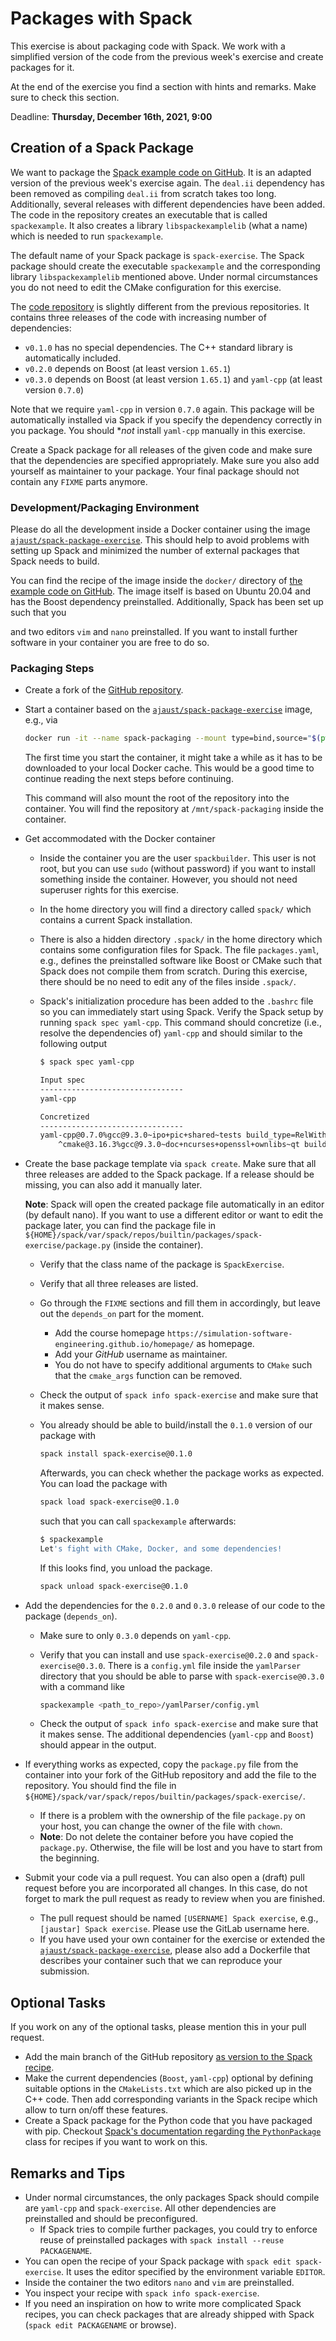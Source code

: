 # Packages with Spack

This exercise is about packaging code with Spack. We work with a simplified version of the code from the previous week's exercise and create packages for it.

At the end of the exercise you find a section with hints and remarks. Make sure to check this section.

Deadline: **Thursday, December 16th, 2021, 9:00**

## Creation of a Spack Package

We want to package the [Spack example code on GitHub](https://github.com/Simulation-Software-Engineering/spack-exercise). It is an adapted version of the previous week's exercise again. The `deal.ii` dependency has been removed as compiling `deal.ii` from scratch takes too long. Additionally, several releases with different dependencies have been added. The code in the repository creates an executable that is called `spackexample`. It also creates a library  `libspackexamplelib` (what a name) which is needed to run `spackexample`.

The default name of your Spack package is `spack-exercise`. The Spack package should create the executable `spackexample` and the corresponding library `libspackexamplelib` mentioned above. Under normal circumstances you do not need to edit the CMake configuration for this exercise.

The [code repository](https://github.com/Simulation-Software-Engineering/spack-exercise) is slightly different from the previous repositories. It contains three releases of the code with increasing number of dependencies:

- `v0.1.0` has no special dependencies. The C++ standard library is automatically included.
- `v0.2.0` depends on Boost (at least version `1.65.1`)
- `v0.3.0` depends on Boost (at least version `1.65.1`) and `yaml-cpp` (at least version `0.7.0`)

Note that we require `yaml-cpp` in version `0.7.0` again. This package will be automatically installed via Spack if you specify the dependency correctly in you package. You should **not* install `yaml-cpp` manually in this exercise.

Create a Spack package for all releases of the given code and make sure that the dependencies are specified appropriately. Make sure you also add yourself as maintainer to your package. Your final package should not contain any `FIXME` parts anymore.

### Development/Packaging Environment

Please do all the development inside a Docker container using the image [`ajaust/spack-package-exercise`](https://hub.docker.com/r/ajaust/spack-package-exercise). This should help to avoid problems with setting up Spack and minimized the number of external packages that Spack needs to build.

You can find the recipe of the image inside the `docker/` directory of [the example code on GitHub](https://github.com/Simulation-Software-Engineering/spack-exercise). The image itself is based on Ubuntu 20.04 and has the Boost dependency preinstalled. Additionally, Spack has been set up such that you

 and two editors `vim` and `nano` preinstalled. If you want to install further software in your container you are free to do so.

### Packaging Steps

- Create a fork of the [GitHub repository](https://github.com/Simulation-Software-Engineering/spack-exercise).

- Start a container based on the [`ajaust/spack-package-exercise`](https://hub.docker.com/r/ajaust/spack-package-exercise) image, e.g., via

  ```bash
  docker run -it --name spack-packaging --mount type=bind,source="$(pwd)",target=/mnt/spack-packaging ajaust/spack-package-exercise
  ```

  The first time you start the container, it might take a while as it has to be downloaded to your local Docker cache. This would be a good time to continue reading the next steps before continuing.

  This command will also mount the root of the repository into the container. You will find the repository at `/mnt/spack-packaging` inside the container.

- Get accommodated with the Docker container
    - Inside the container you are the user `spackbuilder`. This user is not root, but you can use `sudo` (without password) if you want to install something inside the container. However, you should not need superuser rights for this exercise.
    - In the home directory you will find a directory called `spack/` which contains a current Spack installation.
    - There is also a hidden directory `.spack/` in the home directory which contains some configuration files for Spack. The file `packages.yaml`, e.g., defines the preinstalled software like Boost or CMake such that Spack does not compile them from scratch. During this exercise, there should be no need to edit any of the files inside `.spack/`.
    - Spack's initialization procedure has been added to the `.bashrc` file so you can immediately start using Spack. Verify the Spack setup by running `spack spec yaml-cpp`. This command should concretize (i.e., resolve the dependencies of) `yaml-cpp` and should similar to the following output

      ```bash
      $ spack spec yaml-cpp

      Input spec
      --------------------------------
      yaml-cpp

      Concretized
      --------------------------------
      yaml-cpp@0.7.0%gcc@9.3.0~ipo+pic+shared~tests build_type=RelWithDebInfo arch=linux-ubuntu20.04-skylake
          ^cmake@3.16.3%gcc@9.3.0~doc+ncurses+openssl+ownlibs~qt build_type=Release patches=1c540040c7e203dd8e27aa20345ecb07fe06570d56410a24a266ae570b1c4c39,bf695e3febb222da2ed94b3beea600650e4318975da90e4a71d6f31a6d5d8c3d arch=linux-ubuntu20.04-skylake
      ```

- Create the base package template via `spack create`. Make sure that all three releases are added to the Spack package. If a release should be missing, you can also add it manually later.

  **Note**: Spack will open the created package file automatically in an editor (by default nano). If you want to use a different editor or want to edit the package later, you can find the package file in `${HOME}/spack/var/spack/repos/builtin/packages/spack-exercise/package.py` (inside the container).

    - Verify that the class name of the package is `SpackExercise`.
    - Verify that all three releases are listed.
    - Go through the `FIXME` sections and fill them in accordingly, but leave out the `depends_on` part for the moment.
        - Add the course homepage `https://simulation-software-engineering.github.io/homepage/` as homepage.
        - Add your *GitHub* username as maintainer.
        - You do not have to specify  additional arguments to `CMake` such that the `cmake_args` function can be removed.
    - Check the output of `spack info spack-exercise` and make sure that it makes sense.
    - You already should be able to build/install the `0.1.0` version of our package with

      ```bash
      spack install spack-exercise@0.1.0
      ```

      Afterwards, you can check whether the package works as expected. You can load the package with

      ```bash
      spack load spack-exercise@0.1.0
      ```

      such that you can call `spackexample` afterwards:

      ```bash
      $ spackexample
      Let's fight with CMake, Docker, and some dependencies!
      ```

      If this looks find, you unload the package.

      ```bash
      spack unload spack-exercise@0.1.0
      ```

- Add the dependencies for the `0.2.0` and `0.3.0` release of our code to the package (`depends_on`).
    - Make sure to only `0.3.0` depends on `yaml-cpp`.
    - Verify that you can install and use `spack-exercise@0.2.0` and `spack-exercise@0.3.0`. There is a `config.yml` file inside the `yamlParser` directory that you should be able to parse with `spack-exercise@0.3.0` with a command like

      ```bash
      spackexample <path_to_repo>/yamlParser/config.yml
      ```

    - Check the output of `spack info spack-exercise` and make sure that it makes sense. The additional dependencies (`yaml-cpp` and `Boost`) should appear in the output.
- If everything works as expected, copy the `package.py` file from the container into your fork of the GitHub repository and add the file to the repository.  You should find the file in `${HOME}/spack/var/spack/repos/builtin/packages/spack-exercise/`.
    - If there is a problem with the ownership of the file `package.py` on your host, you can change the owner of the file with `chown`.
    - **Note**: Do not delete the container before you have copied the `package.py`. Otherwise, the file will be lost and you have to start from the beginning.
- Submit your code via a pull request. You can also open a (draft) pull request before you are incorporated all changes. In this case, do not forget to mark the pull request as ready to review when you are finished.
    - The pull request should be named `[USERNAME] Spack exercise`, e.g., `[jaustar] Spack exercise`. Please use the GitLab username here.
    - If you have used your own container for the exercise or extended the [`ajaust/spack-package-exercise`](https://hub.docker.com/r/ajaust/spack-package-exercise), please also add a Dockerfile that describes your container such that we can reproduce your submission.

## Optional Tasks

If you work on any of the optional tasks, please mention this in your pull request.

- Add the main branch of the GitHub repository [as version to the Spack recipe](https://spack.readthedocs.io/en/latest/packaging_guide.html#git).
- Make the current dependencies (`Boost`, `yaml-cpp`) optional by defining suitable options in the `CMakeLists.txt` which are also picked up in the C++ code. Then add corresponding variants in the Spack recipe which allow to turn on/off these features.
- Create a Spack package for the Python code that you have packaged with pip. Checkout [Spack's documentation regarding the `PythonPackage`](https://spack.readthedocs.io/en/latest/build_systems/pythonpackage.html) class for recipes if you want to work on this.

## Remarks and Tips

- Under normal circumstances, the only packages Spack should compile are `yaml-cpp` and `spack-exercise`. All other dependencies are preinstalled and should be preconfigured.
    - If Spack tries to compile further packages, you could try to enforce reuse of preinstalled packages with `spack install --reuse PACKAGENAME`.
- You can open the recipe of your Spack package with `spack edit spack-exercise`. It uses the editor specified by the environment variable `EDITOR`.
- Inside the container the two editors `nano` and `vim` are preinstalled.
- You inspect your recipe with `spack info spack-exercise`.
- If you need an inspiration on how to write more complicated Spack recipes, you can check packages that are already shipped with Spack (`spack edit PACKAGENAME` or browse).
